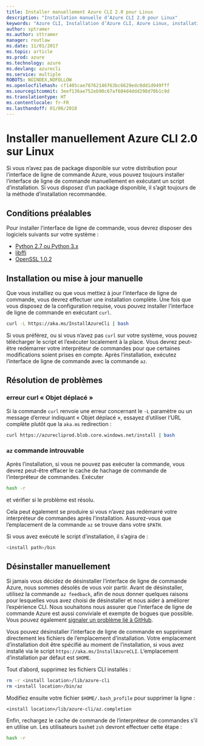 ```yaml
---
title: Installer manuellement Azure CLI 2.0 pour Linux
description: "Installation manuelle d’Azure CLI 2.0 pour Linux"
keywords: "Azure CLI, Installation d’Azure CLI, Azure Linux, installation Azure Linux"
author: sptramer
ms.author: sttramer
manager: routlaw
ms.date: 11/01/2017
ms.topic: article
ms.prod: azure
ms.technology: azure
ms.devlang: azurecli
ms.service: multiple
ROBOTS: NOINDEX,NOFOLLOW
ms.openlocfilehash: cf1405cae70762146f63bc6629edc0dd1d949fff
ms.sourcegitcommit: 3eef136ae752eb90c67af604d4ddd298d70b1c9d
ms.translationtype: HT
ms.contentlocale: fr-FR
ms.lasthandoff: 01/06/2018
---
```

# <a name="install-azure-cli-20-on-linux-manually"></a>Installer manuellement Azure CLI 2.0 sur Linux

Si vous n’avez pas de package disponible sur votre distribution pour l’interface de ligne de commande Azure, vous pouvez toujours installer l’interface de ligne de commande manuellement en exécutant un script d’installation. Si vous disposez d’un package disponible, il s’agit toujours de la méthode d’installation recommandée.

## <a name="prerequisites"></a>Conditions préalables

Pour installer l’interface de ligne de commande, vous devrez disposer des logiciels suivants sur votre système :

* [Python 2.7 ou Python 3.x](https://www.python.org/downloads/)
* [libffi](https://sourceware.org/libffi/)
* [OpenSSL 1.0.2](https://www.openssl.org/source/)

## <a name="install-or-update-manually"></a>Installation ou mise à jour manuelle

Que vous installiez ou que vous mettiez à jour l’interface de ligne de commande, vous devrez effectuer une installation complète. Une fois que vous disposez de la configuration requise, vous pouvez installer l’interface de ligne de commande en exécutant `curl`.

```bash
curl -L https://aka.ms/InstallAzureCli | bash
```

Si vous préférez, ou si vous n’avez pas `curl` sur votre système, vous pouvez télécharger le script et l’exécuter localement à la place. Vous devrez peut-être redémarrer votre interpréteur de commandes pour que certaines modifications soient prises en compte. Après l’installation, exécutez l’interface de ligne de commande avec la commande `az`.

## <a name="troubleshooting"></a>Résolution de problèmes

### <a name="curl-object-moved-error"></a>erreur curl « Objet déplacé »

Si la commande `curl` renvoie une erreur concernant le `-L` paramètre ou un message d’erreur indiquant « Objet déplacé », essayez d’utiliser l’URL complète plutôt que la `aka.ms` redirection :

```bash
curl https://azurecliprod.blob.core.windows.net/install | bash
```

### <a name="az-command-not-found"></a>`az` commande introuvable

Après l’installation, si vous ne pouvez pas exécuter la commande, vous devrez peut-être effacer le cache de hachage de commande de l’interpréteur de commandes. Exécuter

```bash
hash -r
```

et vérifier si le problème est résolu.

Cela peut également se produire si vous n’avez pas redémarré votre interpréteur de commandes après l’installation. Assurez-vous que l’emplacement de la commande `az` se trouve dans votre `$PATH`.

Si vous avez exécuté le script d’installation, il s’agira de :

```bash
<install path>/bin
```

## <a name="unstinall-manually"></a>Désinstaller manuellement

Si jamais vous décidez de désinstaller l’interface de ligne de commande Azure, nous sommes désolés de vous voir partir. Avant de désinstaller, utilisez la commande `az feedback`, afin de nous donner quelques raisons pour lesquelles vous avez choisi de désinstaller et nous aider à améliorer l’expérience CLI. Nous souhaitons nous assurer que l’interface de ligne de commande Azure est aussi conviviale et exempte de bogues que possible. Vous pouvez également [signaler un problème lié à GitHub](https://github.com/Azure/azure-cli/issues).

Vous pouvez désinstaller l’interface de ligne de commande en supprimant directement les fichiers de l’emplacement d’installation. Votre emplacement d’installation doit être spécifié au moment de l’installation, si vous avez installé via le script `https://aka.ms/InstallAzureCLI`. L’emplacement d’installation par défaut est `$HOME`.

Tout d’abord, supprimez les fichiers CLI installés :

```bash
rm -r <install location>/lib/azure-cli
rm <install location>/bin/az
```

Modifiez ensuite votre fichier `$HOME/.bash_profile` pour supprimer la ligne :

```
<install location>/lib/azure-cli/az.completion
```

Enfin, rechargez le cache de commande de l’interpréteur de commandes s’il en utilise un. Les utilisateurs `bash`et `zsh` devront effectuer cette étape :

```bash
hash -r
```
